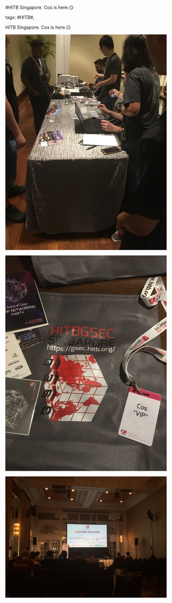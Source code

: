 #HITB Singapore. Cos is here.😏

tags: #HITB#, 

HITB Singapore. Cos is here.😏

![image_28885118228251](/assets/28885118228251.jpeg)

![image_48884118558588](/assets/48884118558588.jpeg)

![image_51112881551554](/assets/51112881551554.jpeg)

[comment]: <> (topic_id:51111528528844)

[comment]: <> (create_time:2017-08-24T08:43:58.789+0800)

[comment]: <> (topic_type:talk)

[comment]: <> (owner:781244882_余弦)


